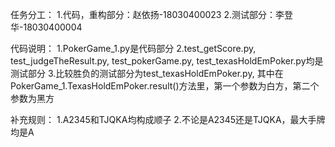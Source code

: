 任务分工：
    1.代码，重构部分：赵依扬-18030400023
    2.测试部分：李登华-18030400004

代码说明：
    1.PokerGame_1.py是代码部分
    2.test_getScore.py, test_judgeTheResult.py, test_pokerGame.py, test_texasHoldEmPoker.py均是测试部分
    3.比较胜负的测试部分为test_texasHoldEmPoker.py, 其中在PokerGame_1.TexasHoldEmPoker.result()方法里，第一个参数为白方，第二个参数为黑方

补充规则：
    1.A2345和TJQKA均构成顺子
    2.不论是A2345还是TJQKA，最大手牌均是A
